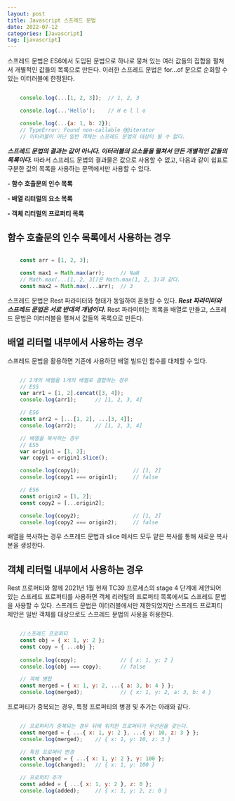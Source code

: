 ```yaml
---
layout: post
title: Javascript 스프레드 문법
date: 2022-07-12
categories: [Javascript]
tag: [javascript]
---
```


스프레드 문법은 ES6에서 도입된 문법으로 하나로 뭉쳐 있는 여러 값들의 집합을 펼쳐서 개별적인 값들의 목록으로 만든다. 이러한 스프레드 문법은 for...of 문으로 순회할 수 있는 이터러블에 한정된다.

```javascript

    console.log(...[1, 2, 3]);  // 1, 2, 3

    console.log(...'Hello');    // H e l l o

    console.log(...{a: 1, b: 2});
    // TypeError: Found non-callable @@iterator
    // 이터러블이 아닌 일반 객체는 스프레드 문법의 대상이 될 수 없다.

```

***스프레드 문법의 결과는 값이 아니다. 이터러블의 요소들을 펼쳐서 만든 개별적인 값들의 목록이다.*** 따라서 스프레드 문법의 결과물은 값으로 사용할 수 없고, 다음과 같이 쉽표로 구분한 값의 목록을 사용하는 문맥에서만 사용할 수 있다.

**- 함수 호출문의 인수 목록**

**- 배열 리터럴의 요소 목록**

**- 객체 리터럴의 프로퍼티 목록**

## 함수 호출문의 인수 목록에서 사용하는 경우

```javascript

    const arr = [1, 2, 3];

    const max1 = Math.max(arr);     // NaN
    // Math.max(...[1, 2, 3])은 Math.max(1, 2, 3)과 같다.
    const max2 = Math.max(...arr);  // 3

```

스프레드 문법은 Rest 파라미터와 형태가 동일하여 혼동할 수 있다. ***Rest 파라미터와 스프레드 문법은 서로 반대의 개념이다.*** Rest 파라미터는 목록을 배열로 만들고, 스프레드 문법은 이터러블을 펼쳐서 값들의 목록으로 만든다.

## 배열 리터럴 내부에서 사용하는 경우

스프레드 문법을 활용하면 기존에 사용하던 배열 빌드인 함수를 대체할 수 있다.

```javascript

    // 2개의 배열을 1개의 배열로 결합하는 경우
    // ES5
    var arr1 = [1, 2].concat([3, 4]);
    console.log(arr1);      // [1, 2, 3, 4]

    // ES6
    const arr2 = [...[1, 2], ...[3, 4]];
    console.log(arr2);      // [1, 2, 3, 4]

    // 배열을 복사하는 경우
    // ES5
    var origin1 = [1, 2];
    var copy1 = origin1.slice();

    console.log(copy1);                 // [1, 2]
    console.log(copy1 === origin1);     // false

    // ES6
    const origin2 = [1, 2];
    const copy2 = [...origin2];

    console.log(copy2);                 // [1, 2]
    console.log(copy2 === origin2);     // false

```

배열을 복사하는 경우 스프레드 문법과 slice 메서드 모두 얕은 복사를 통해 새로운 복사본을 생성한다.

## 객체 리터럴 내부에서 사용하는 경우

Rest 프로퍼티와 함께 2021년 1월 현재 TC39 프로세스의 stage 4 단계에 제안되어 있는 스프레드 프로퍼티를 사용하면 객체 리러털의 프로퍼티 목록에서도 스프레드 문법을 사용할 수 있다. 스프레드 문법은 이터러블에서만 제한되었지만 스프레드 프로퍼티 제안은 일반 객체를 대상으로도 스프레드 문법의 사용을 허용한다.

```javascript

    //스프레드 프로퍼티
    const obj = { x: 1, y: 2 };
    const copy = { ...obj };
    
    console.log(copy);              // { x: 1, y: 2 }
    console.log(obj === copy);      // false

    // 객체 병합
    const merged = { x: 1, y: 2, ...{ a: 3, b: 4 } };
    console.log(merged);            // { x: 1, y: 2, a: 3, b: 4 }

```

프로퍼티가 중복되는 경우, 특정 프로퍼티의 병경 및 추가는 아래와 같다.

```javascript

    // 프로퍼티가 중복되는 경우 뒤에 위치한 프로퍼티가 우선권을 갖는다.
    const merged = { ...{ x: 1, y: 2 }, ...{ y: 10, z: 3 } };
    console.log(merged);    // { x: 1, y: 10, z: 3 }

    // 특정 프로퍼티 변경
    const changed = { ...{ x: 1, y: 2 }, y: 100 };
    console.log(changed);   // { x: 1, y: 100 }

    // 프로퍼티 추가
    const added = { ...{ x: 1, y: 2 }, z: 0 };
    console.log(added);     // { x: 1, y: 2, z: 0 }

```

